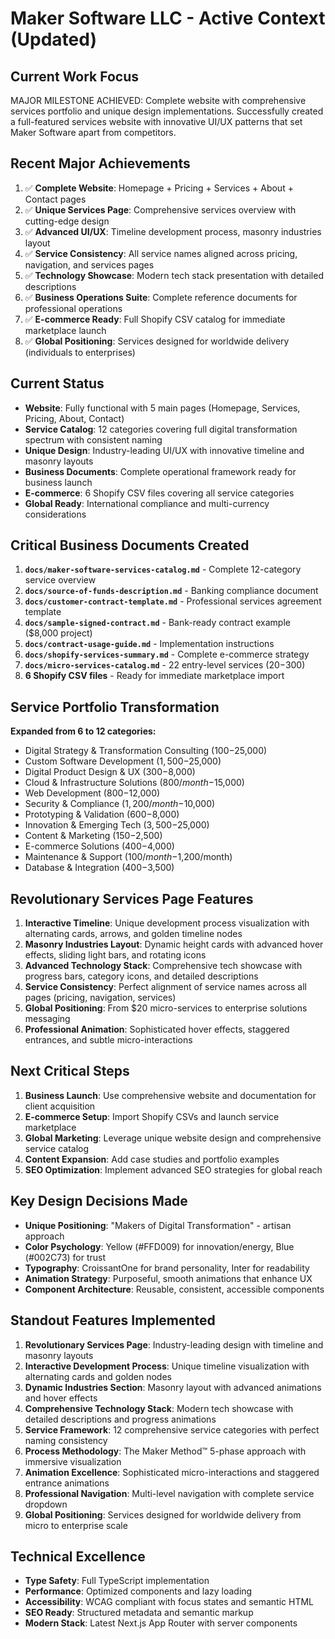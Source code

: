 # Maker Software LLC - Active Context (Updated)

## Current Work Focus
MAJOR MILESTONE ACHIEVED: Complete website with comprehensive services portfolio and unique design implementations. Successfully created a full-featured services website with innovative UI/UX patterns that set Maker Software apart from competitors.

## Recent Major Achievements
1. ✅ **Complete Website**: Homepage + Pricing + Services + About + Contact pages
2. ✅ **Unique Services Page**: Comprehensive services overview with cutting-edge design
3. ✅ **Advanced UI/UX**: Timeline development process, masonry industries layout
4. ✅ **Service Consistency**: All service names aligned across pricing, navigation, and services pages
5. ✅ **Technology Showcase**: Modern tech stack presentation with detailed descriptions
6. ✅ **Business Operations Suite**: Complete reference documents for professional operations
7. ✅ **E-commerce Ready**: Full Shopify CSV catalog for immediate marketplace launch
8. ✅ **Global Positioning**: Services designed for worldwide delivery (individuals to enterprises)

## Current Status
- **Website**: Fully functional with 5 main pages (Homepage, Services, Pricing, About, Contact)
- **Service Catalog**: 12 categories covering full digital transformation spectrum with consistent naming
- **Unique Design**: Industry-leading UI/UX with innovative timeline and masonry layouts
- **Business Documents**: Complete operational framework ready for business launch
- **E-commerce**: 6 Shopify CSV files covering all service categories
- **Global Ready**: International compliance and multi-currency considerations

## Critical Business Documents Created
1. **`docs/maker-software-services-catalog.md`** - Complete 12-category service overview
2. **`docs/source-of-funds-description.md`** - Banking compliance document
3. **`docs/customer-contract-template.md`** - Professional services agreement template
4. **`docs/sample-signed-contract.md`** - Bank-ready contract example ($8,000 project)
5. **`docs/contract-usage-guide.md`** - Implementation instructions
6. **`docs/shopify-services-summary.md`** - Complete e-commerce strategy
7. **`docs/micro-services-catalog.md`** - 22 entry-level services ($20-$300)
8. **6 Shopify CSV files** - Ready for immediate marketplace import

## Service Portfolio Transformation
**Expanded from 6 to 12 categories:**
- Digital Strategy & Transformation Consulting ($100-$25,000)
- Custom Software Development ($1,500-$25,000)
- Digital Product Design & UX ($300-$8,000)
- Cloud & Infrastructure Solutions ($800/month-$15,000)
- Web Development ($800-$12,000)
- Security & Compliance ($1,200/month-$10,000)
- Prototyping & Validation ($600-$8,000)
- Innovation & Emerging Tech ($3,500-$25,000)
- Content & Marketing ($150-$2,500)
- E-commerce Solutions ($400-$4,000)
- Maintenance & Support ($100/month-$1,200/month)
- Database & Integration ($400-$3,500)

## Revolutionary Services Page Features
1. **Interactive Timeline**: Unique development process visualization with alternating cards, arrows, and golden timeline nodes
2. **Masonry Industries Layout**: Dynamic height cards with advanced hover effects, sliding light bars, and rotating icons
3. **Advanced Technology Stack**: Comprehensive tech showcase with progress bars, category icons, and detailed descriptions
4. **Service Consistency**: Perfect alignment of service names across all pages (pricing, navigation, services)
5. **Global Positioning**: From $20 micro-services to enterprise solutions messaging
6. **Professional Animation**: Sophisticated hover effects, staggered entrances, and subtle micro-interactions

## Next Critical Steps
1. **Business Launch**: Use comprehensive website and documentation for client acquisition
2. **E-commerce Setup**: Import Shopify CSVs and launch service marketplace
3. **Global Marketing**: Leverage unique website design and comprehensive service catalog
4. **Content Expansion**: Add case studies and portfolio examples
5. **SEO Optimization**: Implement advanced SEO strategies for global reach

## Key Design Decisions Made
- **Unique Positioning**: "Makers of Digital Transformation" - artisan approach
- **Color Psychology**: Yellow (#FFD009) for innovation/energy, Blue (#002C73) for trust
- **Typography**: CroissantOne for brand personality, Inter for readability
- **Animation Strategy**: Purposeful, smooth animations that enhance UX
- **Component Architecture**: Reusable, consistent, accessible components

## Standout Features Implemented
1. **Revolutionary Services Page**: Industry-leading design with timeline and masonry layouts
2. **Interactive Development Process**: Unique timeline visualization with alternating cards and golden nodes
3. **Dynamic Industries Section**: Masonry layout with advanced animations and hover effects
4. **Comprehensive Technology Stack**: Modern tech showcase with detailed descriptions and progress animations
5. **Service Framework**: 12 comprehensive service categories with perfect naming consistency
6. **Process Methodology**: The Maker Method™ 5-phase approach with immersive visualization
7. **Animation Excellence**: Sophisticated micro-interactions and staggered entrance animations
8. **Professional Navigation**: Multi-level navigation with complete service dropdown
9. **Global Positioning**: Services designed for worldwide delivery from micro to enterprise scale

## Technical Excellence
- **Type Safety**: Full TypeScript implementation
- **Performance**: Optimized components and lazy loading
- **Accessibility**: WCAG compliant with focus states and semantic HTML
- **SEO Ready**: Structured metadata and semantic markup
- **Modern Stack**: Latest Next.js App Router with server components